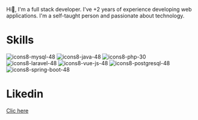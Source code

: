 
Hi👋,  I'm a full stack developer. I've +2 years of experience developing web applications. I'm a self-taught person and passionate about technology.

<h1>Skills</h1>


![icons8-mysql-48](https://github.com/RashelAlvarez/RashelAlvarez/assets/49957146/235f0d6a-6c29-4907-a7aa-a585ad6142f0)
![icons8-java-48](https://github.com/RashelAlvarez/RashelAlvarez/assets/49957146/29b2098a-5077-43d4-aee6-bf94f125c943)
![icons8-php-30](https://github.com/RashelAlvarez/RashelAlvarez/assets/49957146/207273ea-0b42-4ee3-86c9-6f165d0b939b)
![icons8-laravel-48](https://github.com/RashelAlvarez/RashelAlvarez/assets/49957146/9e8829dc-acfd-4946-bb0f-6d723bdf21c1)
![icons8-vue-js-48](https://github.com/RashelAlvarez/RashelAlvarez/assets/49957146/fc37c653-128d-4ace-8a48-b4d434e70efe)
![icons8-postgresql-48](https://github.com/RashelAlvarez/RashelAlvarez/assets/49957146/0a6f6f56-0f8f-4f10-8904-1eb714499cff)
![icons8-spring-boot-48](https://github.com/RashelAlvarez/RashelAlvarez/assets/49957146/24a5d355-7ed5-43dc-bfb0-ffbeaf9820cd)


<h1>Likedin</h1>

<a href="https://www.linkedin.com/in/rashel-alvarez-9951a0190/?originalSubdomain=ve">
 Clic here</a> 



<!--
**RashelAlvarez/RashelAlvarez** is a ✨ _special_ ✨ repository because its `README.md` (this file) appears on your GitHub profile.

Here are some ideas to get you started:

- 🔭 I’m currently working on ...
- 🌱 I’m currently learning ...
- 👯 I’m looking to collaborate on ...
- 🤔 I’m looking for help with ...
- 💬 Ask me about ...
- 📫 How to reach me: ...
- 😄 Pronouns: ...
- ⚡ Fun fact: ...
-->
